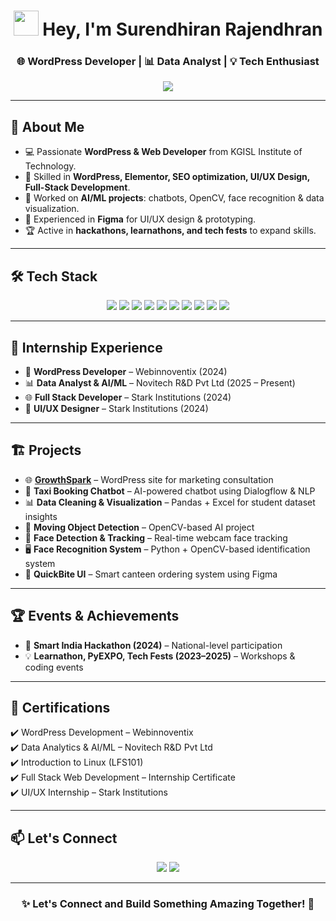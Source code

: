 <h1 align="center">
  <img src="https://media.giphy.com/media/hvRJCLFzcasrR4ia7z/giphy.gif" width="40px"/>  
  Hey, I'm Surendhiran Rajendhran
</h1>  

<h3 align="center">🌐 WordPress Developer | 📊 Data Analyst | 💡 Tech Enthusiast</h3>  

<p align="center">
  <img src="https://readme-typing-svg.herokuapp.com?size=22&duration=4000&color=00C2FF&center=true&vCenter=true&width=600&lines=Data+Analyst+%26+AI%2FML;WordPress+Developer;Tech+Enthusiast+%7C+Problem+Solver" />
</p>  

---

## 🚀 About Me  

- 💻 Passionate **WordPress & Web Developer** from KGISL Institute of Technology.  
- 🌟 Skilled in **WordPress, Elementor, SEO optimization, UI/UX Design, Full-Stack Development**.  
- 🤖 Worked on **AI/ML projects**: chatbots, OpenCV, face recognition & data visualization.  
- 🎨 Experienced in **Figma** for UI/UX design & prototyping.  
- 🏆 Active in **hackathons, learnathons, and tech fests** to expand skills.  

---

## 🛠 Tech Stack  

<p align="center">
  <img src="https://img.shields.io/badge/Java-ED8B00?style=for-the-badge&logo=java&logoColor=white"/>
  <img src="https://img.shields.io/badge/Python-3776AB?style=for-the-badge&logo=python&logoColor=white"/>
  <img src="https://img.shields.io/badge/C-00599C?style=for-the-badge&logo=c&logoColor=white"/>
  <img src="https://img.shields.io/badge/WordPress-21759B?style=for-the-badge&logo=wordpress&logoColor=white"/>
  <img src="https://img.shields.io/badge/React-20232A?style=for-the-badge&logo=react&logoColor=61DAFB"/>
  <img src="https://img.shields.io/badge/Bootstrap-563D7C?style=for-the-badge&logo=bootstrap&logoColor=white"/>
  <img src="https://img.shields.io/badge/MySQL-005C84?style=for-the-badge&logo=mysql&logoColor=white"/>
  <img src="https://img.shields.io/badge/HTML5-E34F26?style=for-the-badge&logo=html5&logoColor=white"/>
  <img src="https://img.shields.io/badge/CSS3-1572B6?style=for-the-badge&logo=css3&logoColor=white"/>
  <img src="https://img.shields.io/badge/JavaScript-F7DF1E?style=for-the-badge&logo=javascript&logoColor=black"/>
</p>  

---

## 💼 Internship Experience  

- 🚀 **WordPress Developer** – Webinnoventix (2024)  
- 📊 **Data Analyst & AI/ML** – Novitech R&D Pvt Ltd (2025 – Present)  
- 🌐 **Full Stack Developer** – Stark Institutions (2024)  
- 🎨 **UI/UX Designer** – Stark Institutions (2024)  

---

## 🏗 Projects  

- 🌐 [**GrowthSpark**](https://growthspark.tech/) – WordPress site for marketing consultation  
- 🤖 **Taxi Booking Chatbot** – AI-powered chatbot using Dialogflow & NLP  
- 📊 **Data Cleaning & Visualization** – Pandas + Excel for student dataset insights  
- 🎥 **Moving Object Detection** – OpenCV-based AI project  
- 👤 **Face Detection & Tracking** – Real-time webcam face tracking  
- 🖥 **Face Recognition System** – Python + OpenCV-based identification system  
- 🍔 **QuickBite UI** – Smart canteen ordering system using Figma  

---

## 🏆 Events & Achievements  

- 🥇 **Smart India Hackathon (2024)** – National-level participation  
- 💡 **Learnathon, PyEXPO, Tech Fests (2023–2025)** – Workshops & coding events  

---

## 📜 Certifications  

✔️ WordPress Development – Webinnoventix  
✔️ Data Analytics & AI/ML – Novitech R&D Pvt Ltd  
✔️ Introduction to Linux (LFS101)  
✔️ Full Stack Web Development – Internship Certificate  
✔️ UI/UX Internship – Stark Institutions  

---

## 📫 Let's Connect  

<p align="center">
  <a href="mailto:surendhiran0012@gmail.com"><img src="https://img.shields.io/badge/Email-D14836?style=for-the-badge&logo=gmail&logoColor=white"/></a>
  <a href="https://www.linkedin.com/in/surendhiran-rajendhran-49a888259"><img src="https://img.shields.io/badge/LinkedIn-0077B5?style=for-the-badge&logo=linkedin&logoColor=white"/></a>
</p>  

---

<h3 align="center">✨ Let's Connect and Build Something Amazing Together! 🚀</h3>  
